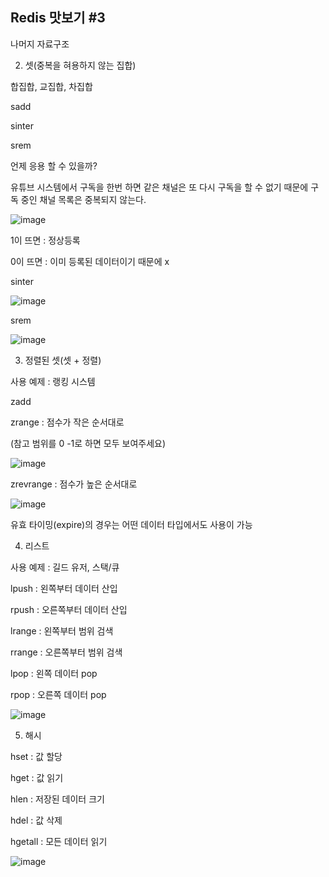## Redis 맛보기 #3

나머지 자료구조

2) 셋(중복을 혀용하지 않는 집합)

합집합, 교집합, 차집합

sadd

sinter

srem

언제 응용 할 수 있을까?

유튜브 시스템에서 구독을 한번 하면 같은 채널은 또 다시 구독을 할 수 없기 때문에 구독 중인 채널 목록은 중복되지 않는다.

![image](https://user-images.githubusercontent.com/75019048/138374677-049da0b1-bd51-4c0b-b34f-46464183de04.png)

1이 뜨면 : 정상등록

0이 뜨면 : 이미 등록된 데이터이기 때문에 x

sinter

![image](https://user-images.githubusercontent.com/75019048/138374689-e7753b24-a34a-4580-a7f3-de9269a6ca93.png)

srem

![image](https://user-images.githubusercontent.com/75019048/138374701-f65b6028-7ccf-4265-9fd2-6afb2e332a36.png)

3) 정렬된 셋(셋 + 정렬)

사용 예제 : 랭킹 시스템

zadd

zrange : 점수가 작은 순서대로 

(참고 범위를 0 -1로 하면 모두 보여주세요)

![image](https://user-images.githubusercontent.com/75019048/138374712-1c7e0205-bed7-4431-b45d-4e98395beb47.png)

zrevrange : 점수가 높은 순서대로

![image](https://user-images.githubusercontent.com/75019048/138374718-9d3d3380-4553-4ee3-8d30-3189fd3dae47.png)

유효 타이밍(expire)의 경우는 어떤 데이터 타입에서도 사용이 가능

4) 리스트

사용 예제 : 길드 유저, 스택/큐

lpush : 왼쪽부터 데이터 산입

rpush : 오른쪽부터 데이터 산입

lrange : 왼쪽부터 범위 검색

rrange : 오른쪽부터 범위 검색

lpop : 왼쪽 데이터 pop

rpop : 오른쪽 데이터 pop

![image](https://user-images.githubusercontent.com/75019048/138374729-db1d457e-272b-46cd-bcf7-1baf8bcee7e3.png)

5) 해시

hset : 값 할당

hget : 값 읽기

hlen : 저장된 데이터 크기

hdel : 값 삭제

hgetall : 모든 데이터 읽기

![image](https://user-images.githubusercontent.com/75019048/138374745-b776f33b-d45a-4efe-bbac-e3a317438c3b.png)
